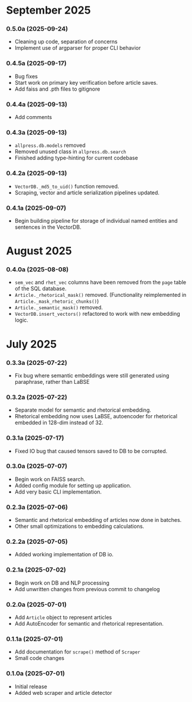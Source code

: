# September 2025

### 0.5.0a (2025-09-24)

- Cleaning up code, separation of concerns
- Implement use of argparser for proper CLI behavior

### 0.4.5a (2025-09-17)

- Bug fixes
- Start work on primary key verification before article saves.
- Add faiss and .pth files to gitignore

### 0.4.4a (2025-09-13)

- Add comments

### 0.4.3a (2025-09-13)

- `allpress.db.models` removed
- Removed unused class in `allpress.db.search`
- Finished adding type-hinting for current codebase

### 0.4.2a (2025-09-13)

- `VectorDB._md5_to_uid()` function removed.
- Scraping, vector and article serialization pipelines updated.

### 0.4.1a (2025-09-07)

- Begin building pipeline for storage of individual named entities and sentences in the VectorDB.


# August 2025

### 0.4.0a (2025-08-08)

- `sem_vec` and `rhet_vec` columns have been removed from the `page` table
of the SQL database.
- `Article._rhetorical_mask()` removed. (Functionality reimplemented in
`Article._mask_rhetoric_chunks()`)
- `Article._semantic_mask()` removed.
- `VectorDB.insert_vectors()` refactored to work with new embedding logic.

# July 2025

### 0.3.3a (2025-07-22)

- Fix bug where semantic embeddings were still generated using paraphrase, rather than LaBSE

### 0.3.2a (2025-07-22)

- Separate model for semantic and rhetorical embedding.
- Rhetorical embedding now uses LaBSE, autoencoder for rhetorical embedded in 128-dim instead of 32.

### 0.3.1a (2025-07-17)

- Fixed IO bug that caused tensors saved to DB to be corrupted.

### 0.3.0a (2025-07-07)

- Begin work on FAISS search.
- Added config module for setting up application.
- Add very basic CLI implementation.

### 0.2.3a (2025-07-06)

- Semantic and rhetorical embedding of articles now done in batches.
- Other small optimizations to embedding calculations.

### 0.2.2a (2025-07-05)

- Added working implementation of DB io.

### 0.2.1a (2025-07-02)

- Begin work on DB and NLP processing
- Add unwritten changes from previous commit to changelog

### 0.2.0a (2025-07-01)

- Add `Article` object to represent articles
- Add AutoEncoder for semantic and rhetorical representation.

### 0.1.1a (2025-07-01)

- Add documentation for `scrape()` method of `Scraper`
- Small code changes

### 0.1.0a (2025-07-01)

- Initial release
- Added web scraper and article detector